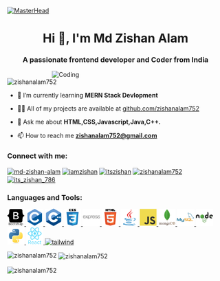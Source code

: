 [![MasterHead](https://konstruweb.com/wp-content/uploads/2022/07/How-to-Make-a-Banner-on-Android_15993.gif)]("#")
<h1 align="center">Hi 👋, I'm Md Zishan Alam</h1>
<h3 align="center">A passionate frontend developer and Coder from India</h3>
<img align="right" alt="Coding" width="400" src="https://cdn.dribbble.com/users/5690231/screenshots/16191500/media/4fbd0ec22f13a3521bb37cc5fe8b1cb3.gif">

<p align="left"> <img src="https://komarev.com/ghpvc/?username=zishanalam752&label=Profile%20views&color=0e75b6&style=flat" alt="zishanalam752" /> </p>

- 🌱 I’m currently learning **MERN Stack Devlopment**

- 👨‍💻 All of my projects are available at [github.com/zishanalam752](github.com/zishanalam752)

- 💬 Ask me about **HTML,CSS,Javascript,Java,C++.**

- 📫 How to reach me **zishanalam752@gmail.com**

<h3 align="left">Connect with me:</h3>
<p align="left">
<a href="https://linkedin.com/in/md-zishan-alam" target="blank"><img align="center" src="https://raw.githubusercontent.com/rahuldkjain/github-profile-readme-generator/master/src/images/icons/Social/linked-in-alt.svg" alt="md-zishan-alam" height="30" width="40" /></a>
<a href="https://www.codechef.com/users/iamzishan" target="blank"><img align="center" src="https://cdn.jsdelivr.net/npm/simple-icons@3.1.0/icons/codechef.svg" alt="iamzishan" height="30" width="40" /></a>
<a href="https://codeforces.com/profile/itszishan" target="blank"><img align="center" src="https://raw.githubusercontent.com/rahuldkjain/github-profile-readme-generator/master/src/images/icons/Social/codeforces.svg" alt="itszishan" height="30" width="40" /></a>
<a href="https://www.leetcode.com/zishanalam752" target="blank"><img align="center" src="https://raw.githubusercontent.com/rahuldkjain/github-profile-readme-generator/master/src/images/icons/Social/leet-code.svg" alt="zishanalam752" height="30" width="40" /></a>
<a href="https://auth.geeksforgeeks.org/user/its_zishan_786" target="blank"><img align="center" src="https://raw.githubusercontent.com/rahuldkjain/github-profile-readme-generator/master/src/images/icons/Social/geeks-for-geeks.svg" alt="its_zishan_786" height="30" width="40" /></a>
</p>

<h3 align="left">Languages and Tools:</h3>
<p align="left"> <a href="https://getbootstrap.com" target="_blank" rel="noreferrer"> <img src="https://raw.githubusercontent.com/devicons/devicon/master/icons/bootstrap/bootstrap-plain-wordmark.svg" alt="bootstrap" width="40" height="40"/> </a> <a href="https://www.cprogramming.com/" target="_blank" rel="noreferrer"> <img src="https://raw.githubusercontent.com/devicons/devicon/master/icons/c/c-original.svg" alt="c" width="40" height="40"/> </a> <a href="https://www.w3schools.com/cpp/" target="_blank" rel="noreferrer"> <img src="https://raw.githubusercontent.com/devicons/devicon/master/icons/cplusplus/cplusplus-original.svg" alt="cplusplus" width="40" height="40"/> </a> <a href="https://www.w3schools.com/css/" target="_blank" rel="noreferrer"> <img src="https://raw.githubusercontent.com/devicons/devicon/master/icons/css3/css3-original-wordmark.svg" alt="css3" width="40" height="40"/> </a> <a href="https://expressjs.com" target="_blank" rel="noreferrer"> <img src="https://raw.githubusercontent.com/devicons/devicon/master/icons/express/express-original-wordmark.svg" alt="express" width="40" height="40"/> </a> <a href="https://www.w3.org/html/" target="_blank" rel="noreferrer"> <img src="https://raw.githubusercontent.com/devicons/devicon/master/icons/html5/html5-original-wordmark.svg" alt="html5" width="40" height="40"/> </a> <a href="https://www.java.com" target="_blank" rel="noreferrer"> <img src="https://raw.githubusercontent.com/devicons/devicon/master/icons/java/java-original.svg" alt="java" width="40" height="40"/> </a> <a href="https://developer.mozilla.org/en-US/docs/Web/JavaScript" target="_blank" rel="noreferrer"> <img src="https://raw.githubusercontent.com/devicons/devicon/master/icons/javascript/javascript-original.svg" alt="javascript" width="40" height="40"/> </a> <a href="https://www.mongodb.com/" target="_blank" rel="noreferrer"> <img src="https://raw.githubusercontent.com/devicons/devicon/master/icons/mongodb/mongodb-original-wordmark.svg" alt="mongodb" width="40" height="40"/> </a> <a href="https://www.mysql.com/" target="_blank" rel="noreferrer"> <img src="https://raw.githubusercontent.com/devicons/devicon/master/icons/mysql/mysql-original-wordmark.svg" alt="mysql" width="40" height="40"/> </a> <a href="https://nodejs.org" target="_blank" rel="noreferrer"> <img src="https://raw.githubusercontent.com/devicons/devicon/master/icons/nodejs/nodejs-original-wordmark.svg" alt="nodejs" width="40" height="40"/> </a> <a href="https://www.python.org" target="_blank" rel="noreferrer"> <img src="https://raw.githubusercontent.com/devicons/devicon/master/icons/python/python-original.svg" alt="python" width="40" height="40"/> </a> <a href="https://reactjs.org/" target="_blank" rel="noreferrer"> <img src="https://raw.githubusercontent.com/devicons/devicon/master/icons/react/react-original-wordmark.svg" alt="react" width="40" height="40"/> </a> <a href="https://tailwindcss.com/" target="_blank" rel="noreferrer"> <img src="https://www.vectorlogo.zone/logos/tailwindcss/tailwindcss-icon.svg" alt="tailwind" width="40" height="40"/> </a> </p>

<p><img align="left" src="https://github-readme-stats.vercel.app/api/top-langs?username=zishanalam752&show_icons=true&locale=en&layout=compact" alt="zishanalam752" /></p>

<p>&nbsp;<img align="center" src="https://github-readme-stats.vercel.app/api?username=zishanalam752&show_icons=true&locale=en" alt="zishanalam752" /></p>

<p><img align="center" src="https://github-readme-streak-stats.herokuapp.com/?user=zishanalam752&" alt="zishanalam752" /></p>

